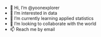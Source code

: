 - 👋 Hi, I’m @yoonexplorer
- 👀 I’m interested in data
- 🌱 I’m currently learning applied statistics
- 💞️ I’m looking to collaborate with the world
- 📫 Reach me by email

<!---
yoonexplorer/yoonexplorer is a ✨ special ✨ repository because its `README.md` (this file) appears on your GitHub profile.
You can click the Preview link to take a look at your changes.
--->

